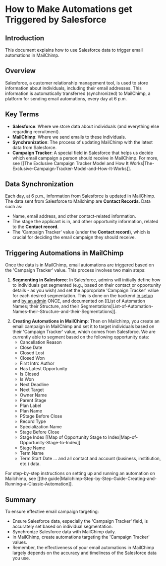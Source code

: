# How to Make Automations get Triggered by Salesforce

## Introduction
This document explains how to use Salesforce data to trigger email automations in MailChimp.

## Overview
Salesforce, a customer relationship management tool, is used to store information about individuals, including their email addresses. This information is automatically transferred (synchronized) to MailChimp, a platform for sending email automations, every day at 6 p.m.

## Key Terms
- **Salesforce**: Where we store data about individuals (and everything else regarding recruitment).
- **MailChimp**: Where we send emails to these individuals.
- **Synchronization**: The process of updating MailChimp with the latest data from Salesforce.
- **Campaign Tracker**: A special field in Salesforce that helps us decide which email campaign a person should receive in MailChimp. For more, see [[The Exclusive Campaign Tracker Model and How It Works|The-Exclusive-Campaign-Tracker-Model-and-How-It-Works]].

## Data Synchronization
Each day, at 6 p.m., information from Salesforce is updated in MailChimp. The data sent from Salesforce to Mailchimp are **Contact Records**. Data such as:
- Name, email address, and other contact-related information.
- The stage the applicant is in, and other opportunity information, related to the **Contact record**.
- The 'Campaign Tracker' value (under the **Contact record**), which is crucial for deciding the email campaign they should receive.

## Triggering Automations in MailChimp
Once the data is in MailChimp, email automations are triggered based on the 'Campaign Tracker' value. This process involves two main steps:
1. **Segmenting in Salesforce**: In Salesforce, admins will initially define how to individuals get segmented (e.g., based on their contact or opportunity details - as you wish) and set the appropriate 'Campaign Tracker' value for each desired segmentation. This is done on the backend [in setup](https://nec.lightning.force.com/lightning/setup/ObjectManager/Contact/FieldsAndRelationships/00NOj0000001X1x/view) and [by an admin](https://help.salesforce.com/s/articleView?id=sf.customize_formulas.htm&type=5) ONCE, and documented on [[List of Automation Names; their Structure, and their Segmentations|List-of-Automation-Names-their-Structure-and-their-Segmentations]].


<!-- Provide link and screenshot -->
<!-- You have to refer to Salesforce How to documentation - I will link -->


2. **Creating Automations in MailChimp**: Then on Mailchimp, you create an email campaign in MailChimp and set it to target individuals based on their 'Campaign Tracker' value, which comes from Salesforce.
We are currently able to segment based on the following opportunity data:
    * Cancellation Reason
    * Close Date
    * Closed Lost
    * Closed Won
    * First Intrc Author
    * Has Latest Opportunity
    * Is Closed
    * Is Won
    * Next Deadline
    * Next Target
    * Owner Name
    * Parent Stage
    * Plan Label
    * Plan Name
    * PStage Before Close
    * Record Type
    * Specialization Name
    * Stage Before Close
    * Stage Index [[Map of Opportunity Stage to Index|Map-of-Opportunity-Stage-to-Index]]
    * Stage Name
    * Term Name
    * Term Start Date
... and all contact and account (business, institiution, etc.) data.

For step-by-step instructions on setting up and running an automation on Mailchimp, see [[the guide|Mailchimp-Step-by-Step-Guide-Creating-and-Running-a-Classic-Automation]].

## Summary
To ensure effective email campaign targeting:
- Ensure Salesforce data, especially the 'Campaign Tracker' field, is accurately set based on individual segmentation.
- Synchronize Salesforce data with MailChimp daily.
- In MailChimp, create automations targeting the 'Campaign Tracker' values.
- Remember, the effectiveness of your email automations in MailChimp largely depends on the accuracy and timeliness of the Salesforce data you use.
